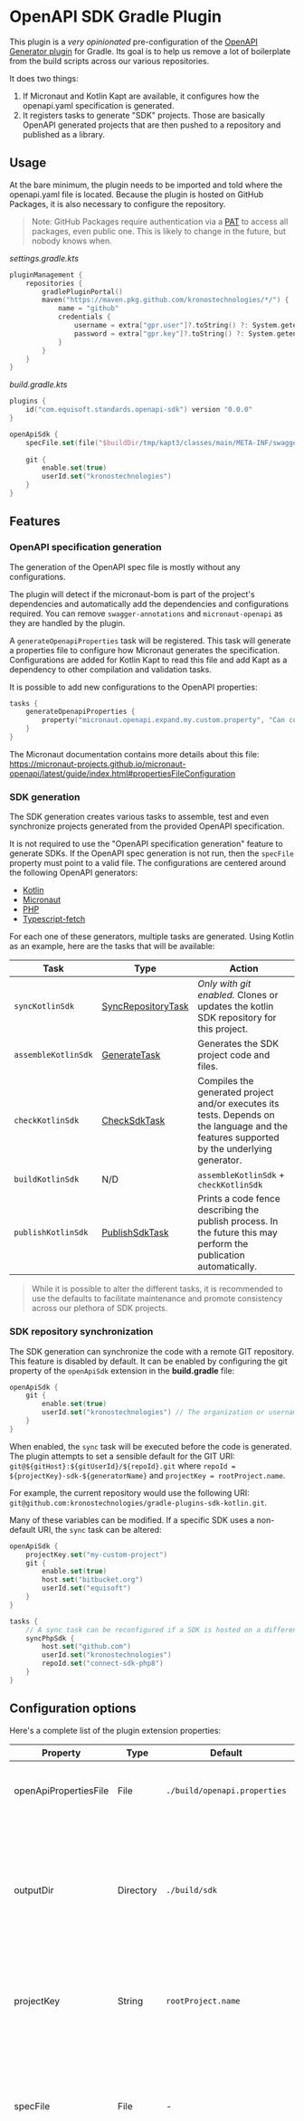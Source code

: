 # OpenAPI SDK Gradle Plugin

This plugin is a _very opinionated_ pre-configuration of
the [OpenAPI Generator plugin](https://github.com/OpenAPITools/openapi-generator/) for Gradle. Its goal is to help us
remove a lot of boilerplate from the build scripts across our various repositories.

It does two things:

1. If Micronaut and Kotlin Kapt are available, it configures how the openapi.yaml specification is generated.
2. It registers tasks to generate "SDK" projects. Those are basically OpenAPI generated projects that are then pushed to
   a repository and published as a library.

## Usage

At the bare minimum, the plugin needs to be imported and told where the openapi.yaml file is located. Because the plugin
is hosted on GitHub Packages, it is also necessary to configure the repository.

> Note: GitHub Packages require authentication via a [PAT](https://github.com/settings/tokens/new?description=GPR%20read-only&scopes=read:packages) to access all packages, even public one. This is likely to change in the future, but nobody knows when.

*settings.gradle.kts*

```kotlin
pluginManagement {
    repositories {
        gradlePluginPortal()
        maven("https://maven.pkg.github.com/kronostechnologies/*/") {
            name = "github"
            credentials {
                username = extra["gpr.user"]?.toString() ?: System.getenv("GPR_USER") ?: System.getenv("GHCR_USER")
                password = extra["gpr.key"]?.toString() ?: System.getenv("GPR_TOKEN") ?: System.getenv("GHCR_TOKEN")
            }
        }
    }
}
```

*build.gradle.kts*

```kotlin
plugins {
    id("com.equisoft.standards.openapi-sdk") version "0.0.0"
}

openApiSdk {
    specFile.set(file("$buildDir/tmp/kapt3/classes/main/META-INF/swagger/name-$version.yml"))
    
    git {
        enable.set(true)
        userId.set("kronostechnologies")
    }
}
```

## Features

### OpenAPI specification generation

The generation of the OpenAPI spec file is mostly without any configurations.

The plugin will detect if the micronaut-bom is part of the project's dependencies and automatically add the dependencies
and configurations required. You can remove `swagger-annotations` and `micronaut-openapi` as they are handled by the
plugin.

A `generateOpenapiProperties` task will be registered. This task will generate a properties file to configure how
Micronaut generates the specification. Configurations are added for Kotlin Kapt to read this file and add Kapt as a
dependency to other compilation and validation tasks.

It is possible to add new configurations to the OpenAPI properties:

```kotlin
tasks {
    generateOpenapiProperties {
        property("micronaut.openapi.expand.my.custom.property", "Can contain whatever I want")
    }
}
```

The Micronaut documentation contains more details about this
file: https://micronaut-projects.github.io/micronaut-openapi/latest/guide/index.html#propertiesFileConfiguration

### SDK generation

The SDK generation creates various tasks to assemble, test and even synchronize projects generated from the provided
OpenAPI specification.

It is not required to use the "OpenAPI specification generation" feature to generate SDKs. If the OpenAPI spec
generation is not run, then the `specFile` property must point to a valid file. The configurations are centered around the following OpenAPI generators:

- [Kotlin](https://openapi-generator.tech/docs/generators/kotlin/)
- [Micronaut](https://github.com/kronostechnologies/micronaut-project-openapi-generator)
- [PHP](https://openapi-generator.tech/docs/generators/php/)
- [Typescript-fetch](https://openapi-generator.tech/docs/generators/typescript-fetch/)

For each one of these generators, multiple tasks are generated. Using Kotlin as an example, here are the tasks that will
be available:

| Task | Type | Action |
| --- | --- | --- |
| `syncKotlinSdk` | [SyncRepositoryTask](. "com.equisoft.standards.gradle.openapisdk.tasks.SyncRepositoryTask") | *Only with git enabled.* Clones or updates the kotlin SDK repository for this project. |
| `assembleKotlinSdk` | [GenerateTask](. "org.openapitools.generator.gradle.plugin.tasks.GenerateTask") | Generates the SDK project code and files. |
| `checkKotlinSdk` | [CheckSdkTask](. "com.equisoft.standards.gradle.openapisdk.tasks.CheckSdkTask") | Compiles the generated project and/or executes its tests. Depends on the language and the features supported by the underlying generator. |
| `buildKotlinSdk` | N/D | `assembleKotlinSdk` + `checkKotlinSdk` |
| `publishKotlinSdk` | [PublishSdkTask](. "com.equisoft.standards.gradle.openapisdk.tasks.PublishSdkTask") | Prints a code fence describing the publish process. In the future this may perform the publication automatically. |

> While it is possible to alter the different tasks, it is recommended to use the defaults to facilitate maintenance and promote consistency across our plethora of SDK projects.

### SDK repository synchronization

The SDK generation can synchronize the code with a remote GIT repository. This feature is disabled by default. It can be enabled by configuring the git property of the `openApiSdk` extension in the **build.gradle** file:

```kotlin
openApiSdk {
    git {
        enable.set(true)
        userId.set("kronostechnologies") // The organization or username in the repository path
    }
}
```

When enabled, the `sync` task will be executed before the code is generated. The plugin attempts to set a sensible
default for the GIT URI: `git@${gitHost}:${gitUserId}/${repoId}.git` where `repoId = ${projectKey}-sdk-${generatorName}`
and `projectKey = rootProject.name`.

For example, the current repository would use the following
URI: `git@github.com:kronostechnologies/gradle-plugins-sdk-kotlin.git`.

Many of these variables can be modified. If a specific SDK uses a non-default URI, the `sync` task can be altered:

```kotlin
openApiSdk {
    projectKey.set("my-custom-project")
    git {
        enable.set(true)
        host.set("bitbucket.org")
        userId.set("equisoft")
    }
}

tasks {
    // A sync task can be reconfigured if a SDK is hosted on a different repo than the defaults. 
    syncPhpSdk {
        host.set("github.com")
        userId.set("kronostechnologies")
        repoId.set("connect-sdk-php8")
    }
}

```

## Configuration options

Here's a complete list of the plugin extension properties:

| Property | Type | Default | Description |
| --- | --- | --- | --- |
| openApiPropertiesFile | File | `./build/openapi.properties` | The file to write the OpenAPI generation configs to.
| outputDir | Directory | `./build/sdk` | The directory where the SDK projects are generated. Each SDK is generated in a sub-directory under this path.
| projectKey | String | `rootProject.name` | Used in various places to guess the name of the generated projects.
| specFile | File | - | The OpenAPI yaml specification. Used by the spec generator as an output and by the SDK generators as an input. 
| swaggerVersion | File | - | Use this specific version for the `swagger-annotations` dependency. Otherwise uses the version configured by `micronaut-bom`.
| git.enable | Boolean | `false` | Enable the sync and publish SDK tasks.
| git.host | String | `github.com` | The GIT host used to generate the repository URI.
| git.userId | String | - | The GIT organization or user name used to generate the repository URI.

## Patches

Rather than monkey patching the templates, the build process will apply patches stored in `/src/patches`. There are a couple restrictions:

- The patches must be in the same directory structure than the OpenAPI generator.
- The name of the patch file must be the same as the OpenAPI template, followed by the `.patch` extension.
- Only one file per diff file is possible.

### Create a new patch 

To create a new patch, you can follow this procedure:

1. Copy OpenAPI templates locally to `build/tmp/openapi-templates`:
    ```shell
    ./gradlew :openapi-sdk:syncTemplates
    ```
1. Make a second copy of the files to be patched in `build/resources/patches`:
    ```shell
    cp build/tmp/openapi-templates/kotlin-client/libraries/jvm-okhttp/infrastructure/ApiClient.kt.mustache \
       build/resources/patches/kotlin-client/libraries/jvm-okhttp/infrastructure/ApiClient.kt.mustache
    ```
1. Modify the second copy according to your needs. To help future yourself in the future, you can include `{{! musdtache comments }} to detail why and what your changes are about.
1. Create a patch file, taking care to preserve the original file path.
    ```shell
    mkdir -p src/patches/kotlin-client/libraries/jvm-okhttp/infrastructure
    diff -Naur build/tmp/openapi-templates/kotlin-client/libraries/jvm-okhttp/infrastructure/ApiClient.kt.mustache \
               build/resources/patches/kotlin-client/libraries/jvm-okhttp/infrastructure/ApiClient.kt.mustache \
               > src/patches/kotlin-client/libraries/jvm-okhttp/infrastructure/ApiClient.kt.mustache.patch
    ```

## Publication

1. Make sure you have the `gradle.write.user` and `gradle.write.key` variables set in
   your `~/.gradle/gradle.properties` file.  `user` is your github username and `key` is a github personal access token generated with `package:write` access.
2. Set the `version` in `build.gradle.kts`. To publish a pre-release bump the version number and add `-SNAPSHOT` suffix.
3. Publish with `./gradlew :openapi-sdk:publish` on the parent folder (`project-root:gradle`)
